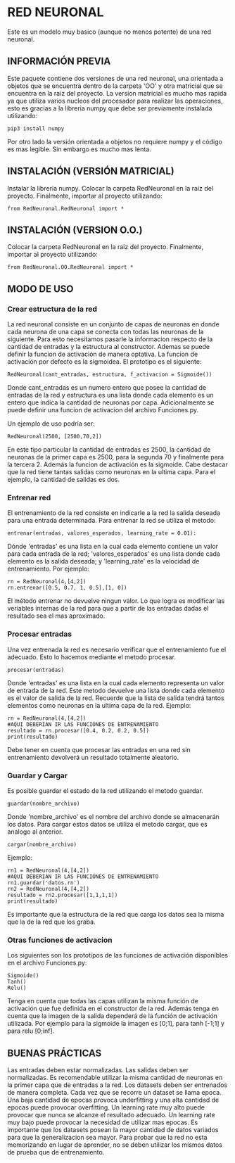 # RED NEURONAL

Este es un modelo muy basico (aunque no menos potente) de una red neuronal. 

## INFORMACIÓN PREVIA

Este paquete contiene dos versiones de una red neuronal, una orientada a objetos que se encuentra dentro de la carpeta 'OO' y otra matricial que se encuentra en la raiz del proyecto. La version matricial es mucho mas rapida ya que utiliza varios nucleos del procesador para realizar las operaciones, esto es gracias a la libreria numpy que debe ser previamente instalada utilizando:
```
pip3 install numpy
```
Por otro lado la versión orientada a objetos no requiere numpy y el código es mas legible. Sin embargo es mucho mas lenta.

## INSTALACIÓN (VERSIÓN MATRICIAL)

Instalar la libreria numpy. Colocar la carpeta RedNeuronal en la raiz del proyecto. Finalmente, importar al proyecto utilizando:
```
from RedNeuronal.RedNeuronal import *
```

## INSTALACIÓN (VERSION O.O.)

Colocar la carpeta RedNeuronal en la raiz del proyecto. Finalmente, importar al proyecto utilizando:
```
from RedNeuronal.OO.RedNeuronal import *
```

## MODO DE USO

### Crear estructura de la red

La red neuronal consiste en un conjunto de capas de neuronas en donde cada neurona de una capa se conecta con todas las neuronas de la siguiente. Para esto necesitamos pasarle la informacion respecto de la cantidad de entradas y la estructura al constructor. Ademas se puede definir la funcion de activación de manera optativa. La funcion de activación por defecto es la sigmoidea. El prototipo es el siguiente:
```
RedNeuronal(cant_entradas, estructura, f_activacion = Sigmoide())
```
Donde cant_entradas es un numero entero que posee la cantidad de entradas de la red y estructura es una lista donde cada elemento es un entero que indica la cantidad de neuronas por capa. Adicionalmente se puede definir una funcion de activacion del archivo Funciones.py.

Un ejemplo de uso podría ser:
```
RedNeuronal(2500, [2500,70,2])
```
En este tipo particular la cantidad de entradas es 2500, la cantidad de neuronas de la primer capa es 2500, para la segunda 70 y finalmente para la tercera 2. Además la funcion de activación es la sigmoide.
Cabe destacar que la red tiene tantas salidas como neuronas en la ultima capa. Para el ejemplo, la cantidad de salidas es dos.

### Entrenar red

El entrenamiento de la red consiste en indicarle a la red la salida deseada para una entrada determinada.
Para entrenar la red se utiliza el metodo:
```
entrenar(entradas, valores_esperados, learning_rate = 0.01):
```
Dónde 'entradas' es una lista en la cual cada elemento contiene un valor para cada entrada de la red; 'valores_esperados' es una lista donde cada elemento es la salida deseada; y 'learning_rate' es la velocidad de entrenamiento.
Por ejemplo:
```
rn = RedNeuronal(4,[4,2])
rn.entrenar([0.5, 0.7, 1, 0.5],[1, 0])
```
El método entrenar no devuelve ningun valor. Lo que logra es modificar las veriables internas de la red para que a partir de las entradas dadas el resultado sea el mas aproximado.

### Procesar entradas

Una vez entrenada la red es necesario verificar que el entrenamiento fue el adecuado. Esto lo hacemos mediante el metodo procesar.
```
procesar(entradas)
```
Donde 'entradas' es una lista en la cual cada elemento representa un valor de entrada de la red. Este metodo devuelve una lista donde cada elemento es el valor de salida de la red. Recuerde que la lista de salida tendrá tantos elementos como neuronas en la ultima capa de la red.
Ejemplo:
```
rn = RedNeuronal(4,[4,2])
#AQUI DEBERIAN IR LAS FUNCIONES DE ENTRENAMIENTO
resultado = rn.procesar([0.4, 0.2, 0.2, 0.5])
print(resultado)
```
Debe tener en cuenta que procesar las entradas en una red sin entrenamiento devolverá un resultado totalmente aleatorio.

### Guardar y Cargar
Es posible guardar el estado de la red utilizando el metodo guardar.
```
guardar(nombre_archivo)
```
Donde 'nombre_archivo' es el nombre del archivo donde se almacenarán los datos.
Para cargar estos datos se utiliza el metodo cargar, que es analogo al anterior.
```
cargar(nombre_archivo)
```
Ejemplo:
```
rn1 = RedNeuronal(4,[4,2])
#AQUI DEBERIAN IR LAS FUNCIONES DE ENTRENAMIENTO
rn1.guardar('datos.rn')
rn2 = RedNeuronal(4,[4,2])
resultado = rn2.procesar([1,1,1,1])
print(resultado)
```
Es importante que la estructura de la red que carga los datos sea la misma que la de la red que los graba.

### Otras funciones de activacion
Los siguientes son los prototipos de las funciones de activación disponibles en el archivo Funciones.py:
```
Sigmoide()
Tanh()
Relu()
```
Tenga en cuenta que todas las capas utilizan la misma función de activación que fue definida en el constructor de la red. Además tenga en cuenta que la imagen de la salida dependerá de la función de activación utilizada. Por ejemplo para la sigmoide la imagen es [0;1], para tanh [-1;1] y para relu [0;inf].

## BUENAS PRÁCTICAS
Las entradas deben estar normalizadas.
Las salidas deben ser normalizadas.
Es recomendable utilizar la misma cantidad de neuronas en la primer capa que de entradas a la red.
Los datasets deben ser entrenados de manera completa. Cada vez que se recorre un dataset se llama epoca. Una baja cantidad de epocas provoca underfitting y una alta cantidad de epocas puede provocar overfitting.
Un learning rate muy alto puede provocar que nunca se alcanze el resultado adecuado. Un learning rate muy bajo puede provocar la necesidad de utilizar mas epocas.
Es importante que los datasets posean la mayor cantidad de datos variados para que la generalizacion sea mayor.
Para probar que la red no esta memorizando en lugar de aprender, no se deben utilizar los mismos datos de prueba que de entrenamiento.
